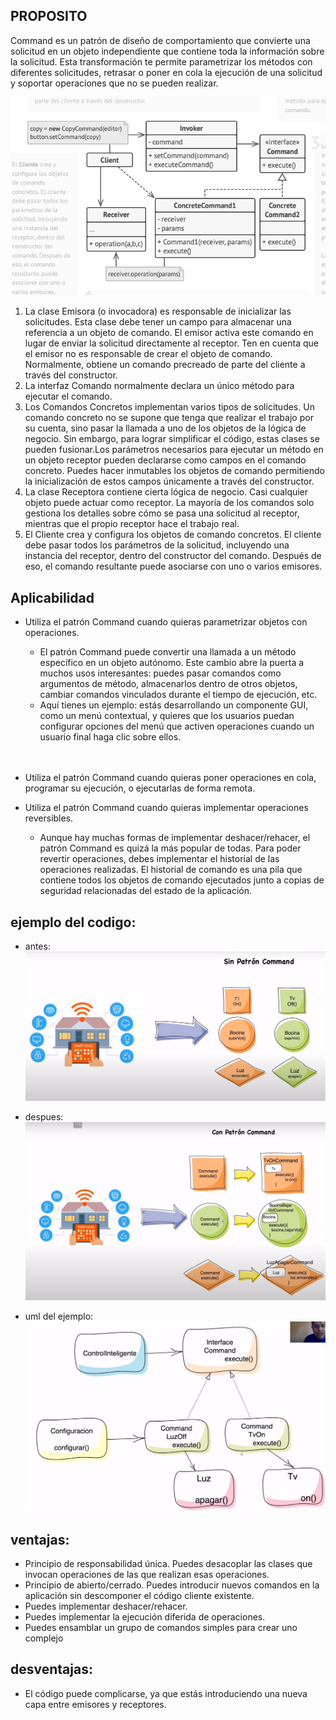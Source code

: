 ## PROPOSITO
Command es un patrón de diseño de comportamiento que convierte una solicitud en un objeto independiente que contiene toda la información sobre la solicitud. Esta transformación te permite parametrizar los métodos con diferentes solicitudes, retrasar o poner en cola la ejecución de una solicitud y soportar operaciones que no se pueden realizar.



![image](assets/command-structure.png)
1. La clase Emisora (o invocadora) es responsable de inicializar las solicitudes. Esta clase debe tener un campo para almacenar una referencia a un objeto de comando. El emisor activa este comando en lugar de enviar la solicitud directamente al receptor. Ten en cuenta que el emisor no es responsable de crear el objeto de comando. Normalmente, obtiene un comando precreado de parte del cliente a través del constructor.
2. La interfaz Comando normalmente declara un único método para ejecutar el comando.
3. Los Comandos Concretos implementan varios tipos de solicitudes. Un comando concreto no se supone que tenga que realizar el trabajo por su cuenta, sino pasar la llamada a uno de los objetos de la lógica de negocio. Sin embargo, para lograr simplificar el código, estas clases se pueden fusionar.Los parámetros necesarios para ejecutar un método en un objeto receptor pueden declararse como campos en el comando concreto. Puedes hacer inmutables los objetos de comando permitiendo la inicialización de estos campos únicamente a través del constructor.
4. La clase Receptora contiene cierta lógica de negocio. Casi cualquier objeto puede actuar como receptor. La mayoría de los comandos solo gestiona los detalles sobre cómo se pasa una solicitud al receptor, mientras que el propio receptor hace el trabajo real.
5. El Cliente crea y configura los objetos de comando concretos. El cliente debe pasar todos los parámetros de la solicitud, incluyendo una instancia del receptor, dentro del constructor del comando. Después de eso, el comando resultante puede asociarse con uno o varios emisores.

## Aplicabilidad

* Utiliza el patrón Command cuando quieras parametrizar objetos con operaciones.
    *  El patrón Command puede convertir una llamada a un método específico en un objeto autónomo. Este cambio abre la puerta a muchos usos interesantes: puedes pasar comandos como argumentos de método, almacenarlos dentro de otros objetos, cambiar comandos vinculados durante el tiempo de ejecución, etc.
    * Aquí tienes un ejemplo: estás desarrollando un componente GUI, como un menú contextual, y quieres que los usuarios puedan configurar opciones del menú que activen operaciones cuando un usuario final haga clic sobre ellos.
  
  <br>
  <br>

*  Utiliza el patrón Command cuando quieras poner operaciones en cola, programar su ejecución, o ejecutarlas de forma remota.

*  Utiliza el patrón Command cuando quieras implementar operaciones reversibles.
    * Aunque hay muchas formas de implementar deshacer/rehacer, el patrón Command es quizá la más popular de todas. Para poder revertir operaciones, debes implementar el historial de las operaciones realizadas. El historial de comando es una pila que contiene todos los objetos de comando ejecutados junto a copias de seguridad relacionadas del estado de la aplicación.

## ejemplo del codigo:

- antes:
![image](assets/sin-patron-command.png)

- despues:
![image](assets/con-patron-command.png)

- uml del ejemplo:
![image](assets/uml-ejemplo-command-del-codigo.png)


## ventajas:

* Principio de responsabilidad única. Puedes desacoplar las clases que invocan operaciones de las que realizan esas operaciones.
* Principio de abierto/cerrado. Puedes introducir nuevos comandos en la aplicación sin descomponer el código cliente existente.
* Puedes implementar deshacer/rehacer.
* Puedes implementar la ejecución diferida de operaciones.
* Puedes ensamblar un grupo de comandos simples para crear uno complejo


## desventajas:

* El código puede complicarse, ya que estás introduciendo una nueva capa entre emisores y receptores.